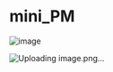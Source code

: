 # mini_PM
![image](https://github.com/user-attachments/assets/2215dc12-71b3-47fa-af90-f069efe20cec)

![Uploading image.png…]()

